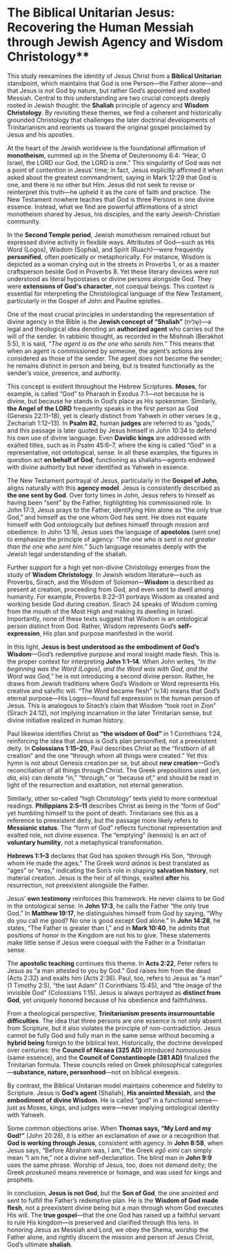 # The Biblical Unitarian Jesus: Recovering the Human Messiah through Jewish Agency and Wisdom Christology**

This study reexamines the identity of Jesus Christ from a **Biblical Unitarian** standpoint, which maintains that God is one Person—the Father alone—and that Jesus is not God by nature, but rather God’s appointed and exalted Messiah. Central to this understanding are two crucial concepts deeply rooted in Jewish thought: the **Shaliah** principle of agency and **Wisdom Christology**. By revisiting these themes, we find a coherent and historically grounded Christology that challenges the later doctrinal developments of Trinitarianism and reorients us toward the original gospel proclaimed by Jesus and his apostles.

At the heart of the Jewish worldview is the foundational affirmation of **monotheism**, summed up in the Shema of Deuteronomy 6:4: “Hear, O Israel, the LORD our God, the LORD is one.” This singularity of God was not a point of contention in Jesus’ time; in fact, Jesus explicitly affirmed it when asked about the greatest commandment, saying in Mark 12:29 that God is one, and there is no other but Him. Jesus did not seek to revise or reinterpret this truth—he upheld it as the core of faith and practice. The New Testament nowhere teaches that God is three Persons in one divine essence. Instead, what we find are powerful affirmations of a strict monotheism shared by Jesus, his disciples, and the early Jewish-Christian community.

In the **Second Temple period**, Jewish monotheism remained robust but expressed divine activity in flexible ways. Attributes of God—such as His Word (Logos), Wisdom (Sophia), and Spirit (Ruach)—were frequently **personified**, often poetically or metaphorically. For instance, Wisdom is depicted as a woman crying out in the streets in Proverbs 1, or as a master craftsperson beside God in Proverbs 8. Yet these literary devices were not understood as literal hypostases or divine persons alongside God. They were **extensions of God's character**, not coequal beings. This context is essential for interpreting the Christological language of the New Testament, particularly in the Gospel of John and Pauline epistles.

One of the most crucial principles in understanding the representation of divine agency in the Bible is the **Jewish concept of “Shaliah”** (שָׁלִיחַ)—a legal and theological idea denoting an **authorized agent** who carries out the will of the sender. In rabbinic thought, as recorded in the Mishnah (Berakhot 5:5), it is said, *“The agent is as the one who sends him.”* This means that when an agent is commissioned by someone, the agent’s actions are considered as those of the sender. The agent does not become the sender; he remains distinct in person and being, but is treated functionally as the sender’s voice, presence, and authority.

This concept is evident throughout the Hebrew Scriptures. **Moses**, for example, is called “God” to Pharaoh in Exodus 7:1—not because he is divine, but because he stands in God’s place as His spokesman. Similarly, **the Angel of the LORD** frequently speaks in the first person as God (Genesis 22:11–18), yet is clearly distinct from Yahweh in other verses (e.g., Zechariah 1:12–13). In **Psalm 82**, human **judges** are referred to as “gods,” and this passage is later quoted by Jesus himself in John 10:34 to defend his own use of divine language. Even **Davidic kings** are addressed with exalted titles, such as in Psalm 45:6–7, where the king is called “God” in a representative, not ontological, sense. In all these examples, the figures in question act **on behalf of God**, functioning as shaliahs—agents endowed with divine authority but never identified as Yahweh in essence.

The New Testament portrayal of Jesus, particularly in the **Gospel of John**, aligns naturally with this **agency model**. Jesus is consistently described as **the one sent by God**. Over forty times in John, Jesus refers to himself as having been “sent” by the Father, highlighting his commissioned role. In John 17:3, Jesus prays to the Father, identifying Him alone as “the only true God,” and himself as the one whom God has sent. He does not equate himself with God ontologically but defines himself through mission and obedience. In John 13:16, Jesus uses the language of **apostolos** (sent one) to emphasize the principle of agency: *“The one who is sent is not greater than the one who sent him.”* Such language resonates deeply with the Jewish legal understanding of the shaliah.

Further support for a high yet non-divine Christology emerges from the study of **Wisdom Christology**. In Jewish wisdom literature—such as Proverbs, Sirach, and the Wisdom of Solomon—**Wisdom** is described as present at creation, proceeding from God, and even sent to dwell among humanity. For example, Proverbs 8:22–31 portrays Wisdom as created and working beside God during creation. Sirach 24 speaks of Wisdom coming from the mouth of the Most High and making its dwelling in Israel. Importantly, none of these texts suggest that Wisdom is an ontological person distinct from God. Rather, Wisdom represents God’s **self-expression**, His plan and purpose manifested in the world.

In this light, **Jesus is best understood as the embodiment of God’s Wisdom**—God’s redemptive purpose and moral insight made flesh. This is the proper context for interpreting **John 1:1–14**. When John writes, *“In the beginning was the Word (Logos), and the Word was with God, and the Word was God,”* he is not introducing a second divine person. Rather, he draws from Jewish traditions where God’s Wisdom or Word represents His creative and salvific will. “The Word became flesh” (v.14) means that God’s eternal purpose—His Logos—found full expression in the human person of Jesus. This is analogous to Sirach’s claim that Wisdom “took root in Zion” (Sirach 24:12), not implying incarnation in the later Trinitarian sense, but divine initiative realized in human history.

Paul likewise identifies Christ as **“the wisdom of God”** in 1 Corinthians 1:24, reinforcing the idea that Jesus is God’s plan personified, not a preexistent deity. In **Colossians 1:15–20**, Paul describes Christ as the “firstborn of all creation” and the one “through whom all things were created.” Yet this hymn is not about Genesis creation per se, but about **new creation**—God’s reconciliation of all things through Christ. The Greek prepositions used (*en*, *dia*, *eis*) can denote “in,” “through,” or “because of,” and should be read in light of the resurrection and exaltation, not eternal generation.

Similarly, other so-called “high Christology” texts yield to more contextual readings. **Philippians 2:5–11** describes Christ as being in the “form of God” yet humbling himself to the point of death. Trinitarians see this as a reference to preexistent deity, but the passage more likely refers to **Messianic status**. The “form of God” reflects functional representation and exalted role, not divine essence. The “emptying” (kenosis) is an act of **voluntary humility**, not a metaphysical transformation.

**Hebrews 1:1–3** declares that God has spoken through His Son, “through whom He made the ages.” The Greek word *aiōnas* is best translated as “ages” or “eras,” indicating the Son’s role in shaping **salvation history**, not material creation. Jesus is the heir of all things, exalted **after** his resurrection, not preexistent alongside the Father.

Jesus’ **own testimony** reinforces this framework. He never claims to be God in the ontological sense. In **John 17:3**, he calls the Father “the only true God.” In **Matthew 19:17**, he distinguishes himself from God by saying, “Why do you call me good? No one is good except God alone.” In **John 14:28**, he states, “The Father is greater than I,” and in **Mark 10:40**, he admits that positions of honor in the Kingdom are not his to give. These statements make little sense if Jesus were coequal with the Father in a Trinitarian sense.

The **apostolic teaching** continues this theme. In **Acts 2:22**, Peter refers to Jesus as “a man attested to you by God.” God raises him from the dead (Acts 2:32) and exalts him (Acts 2:36). Paul, too, refers to Jesus as “a man” (1 Timothy 2:5), “the last Adam” (1 Corinthians 15:45), and “the image of the invisible God” (Colossians 1:15). Jesus is always portrayed as **distinct from God**, yet uniquely honored because of his obedience and faithfulness.

From a theological perspective, **Trinitarianism presents insurmountable difficulties**. The idea that three persons are one essence is not only absent from Scripture, but it also violates the principle of non-contradiction. Jesus cannot be fully God and fully man in the same sense without becoming a **hybrid being** foreign to the biblical text. Historically, the doctrine developed over centuries: the **Council of Nicaea (325 AD)** introduced *homoousios* (same essence), and the **Council of Constantinople (381 AD)** finalized the Trinitarian formula. These councils relied on Greek philosophical categories—**substance, nature, personhood**—not on biblical exegesis.

By contrast, the Biblical Unitarian model maintains coherence and fidelity to Scripture. Jesus is **God’s agent** (Shaliah), **His anointed Messiah**, and **the embodiment of divine Wisdom**. He is called “god” in a functional sense—just as Moses, kings, and judges were—never implying ontological identity with Yahweh.

Some common objections arise. When **Thomas says, “My Lord and my God!”** (John 20:28), it is either an exclamation of awe or a recognition that **God is working through Jesus**, consistent with agency. In **John 8:58**, when Jesus says, “Before Abraham was, I am,” the Greek *egō eimi* can simply mean “I am he,” not a divine self-declaration. The blind man in **John 9:9** uses the same phrase. Worship of Jesus, too, does not demand deity; the Greek *proskuneō* means reverence or homage, and was used for kings and prophets.

In conclusion, **Jesus is not God**, but the **Son of God**, the one anointed and sent to fulfill the Father’s redemptive plan. He is the **Wisdom of God made flesh**, not a preexistent divine being but a man through whom God executes His will. The **true gospel**—that the one God has raised up a faithful servant to rule His kingdom—is preserved and clarified through this lens. In honoring Jesus as Messiah and Lord, we obey the Shema, worship the Father alone, and rightly discern the mission and person of Jesus Christ, God’s ultimate **shaliah**.
